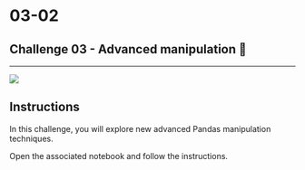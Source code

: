 # 03-02

## Challenge 03 - Advanced manipulation 🥋

---

![](https://cdn.lifehack.org/wp-content/uploads/2015/08/business-tips-from-bruce-lee.jpg)


## Instructions

In this challenge, you will explore new advanced Pandas manipulation techniques.

Open the associated notebook and follow the instructions.

